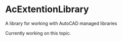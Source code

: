 # AcExtentionLibrary
A library for working with AutoCAD managed libraries

Currently working on this topic.

